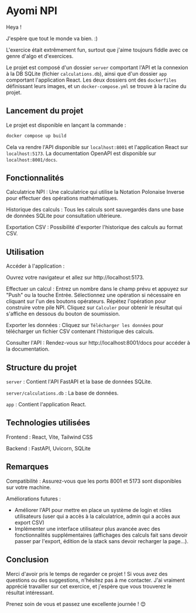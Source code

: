 # Ayomi NPI

Heya !

J'espère que tout le monde va bien. :)

L'exercice était extrêmement fun, surtout que j'aime toujours fiddle avec ce genre d'algo et d'exercices.

Le projet est composé d'un dossier `server` comportant l'API et la connexion à la DB SQLite (fichier `calculations.db`), ainsi que d'un dossier `app` comportant l'application React. Les deux dossiers ont des `dockerfiles` définissant leurs images, et un `docker-compose.yml` se trouve à la racine du projet.

## Lancement du projet

Le projet est disponible en lançant la commande :

```bash
docker compose up build
```

Cela va rendre l'API disponible sur `localhost:8001` et l'application React sur `localhost:5173`. La documentation OpenAPI est disponible sur `localhost:8001/docs`.

## Fonctionnalités

Calculatrice NPI : Une calculatrice qui utilise la Notation Polonaise Inverse pour effectuer des opérations mathématiques.

Historique des calculs : Tous les calculs sont sauvegardés dans une base de données SQLite pour consultation ultérieure.

Exportation CSV : Possibilité d'exporter l'historique des calculs au format CSV.

## Utilisation

Accéder à l'application :

Ouvrez votre navigateur et allez sur http://localhost:5173.

Effectuer un calcul :
Entrez un nombre dans le champ prévu et appuyez sur "Push" ou la touche Entrée.
Sélectionnez une opération si nécessaire en cliquant sur l'un des boutons opérateurs.
Répétez l'opération pour construire votre pile NPI.
Cliquez sur `Calculer` pour obtenir le résultat qui s'affiche en dessous du bouton de soumission.

Exporter les données :
Cliquez sur `Télécharger les données` pour télécharger un fichier CSV contenant l'historique des calculs.

Consulter l'API : Rendez-vous sur http://localhost:8001/docs pour accéder à la documentation.

## Structure du projet

`server` : Contient l'API FastAPI et la base de données SQLite.

`server/calculations.db` : La base de données.

`app` : Contient l'application React.

## Technologies utilisées

Frontend : React, Vite, Tailwind CSS

Backend : FastAPI, Uvicorn, SQLite

## Remarques

Compatibilité : Assurez-vous que les ports 8001 et 5173 sont disponibles sur votre machine.

Améliorations futures :

- Améliorer l'API pour mettre en place un système de login et rôles utilisateurs (user qui a accès à la calculatrice, admin qui a accès aux export CSV)
- Implémenter une interface utilisateur plus avancée avec des fonctionnalités supplémentaires (affichages des calculs fait sans devoir passer par l'export, édition de la stack sans devoir recharger la page...).

## Conclusion

Merci d'avoir pris le temps de regarder ce projet ! Si vous avez des questions ou des suggestions, n'hésitez pas à me contacter. J'ai vraiment apprécié travailler sur cet exercice, et j'espère que vous trouverez le résultat intéressant.

Prenez soin de vous et passez une excellente journée ! 😊
